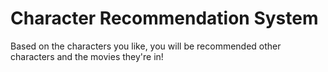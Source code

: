 # Character Recommendation System
Based on the characters you like, you will be recommended other characters and the movies they're in!
